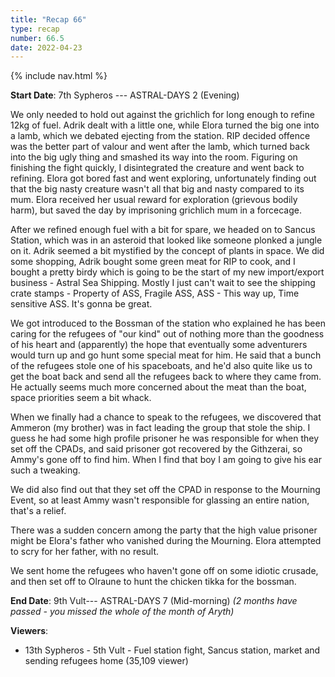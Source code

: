 ```yaml
---
title: "Recap 66"
type: recap
number: 66.5
date: 2022-04-23
---
```


{% include nav.html %}

**Start Date**: 7th Sypheros --- ASTRAL-DAYS 2 (Evening)

We only needed to hold out against the grichlich for long enough to refine 12kg of fuel. Adrik dealt with a little one, while Elora turned the big one into a lamb, which we debated ejecting from the station. RIP decided offence was the better part of valour and went after the lamb, which turned back into the big ugly thing and smashed its way into the room. Figuring on finishing the fight quickly, I disintegrated the creature and went back to refining. Elora got bored fast and went exploring, unfortunately finding out that the big nasty creature wasn't all that big and nasty compared to its mum. Elora received her usual reward for exploration (grievous bodily harm), but saved the day by imprisoning grichlich mum in a forcecage.

After we refined enough fuel with a bit for spare, we headed on to Sancus Station, which was in an asteroid that looked like someone plonked a jungle on it. Adrik seemed a bit mystified by the concept of plants in space. We did some shopping, Adrik bought some green meat for RIP to cook, and I bought a pretty birdy which is going to be the start of my new import/export business - Astral Sea Shipping. Mostly I just can't wait to see the shipping crate stamps - Property of ASS, Fragile ASS, ASS - This way up, Time sensitive ASS. It's gonna be great.

We got introduced to the Bossman of the station who explained he has been caring for the refugees of "our kind" out of nothing more than the goodness of his heart and (apparently) the hope that eventually some adventurers would turn up and go hunt some special meat for him. He said that a bunch of the refugees stole one of his spaceboats, and he'd also quite like us to get the boat back and send all the refugees back to where they came from. He actually seems much more concerned about the meat than the boat, space priorities seem a bit whack.

When we finally had a chance to speak to the refugees, we discovered that Ammeron (my brother) was in fact leading the group that stole the ship. I guess he had some high profile prisoner he was responsible for when they set off the CPADs, and said prisoner got recovered by the Githzerai, so Ammy's gone off to find him. When I find that boy I am going to give his ear such a tweaking.

We did also find out that they set off the CPAD in response to the Mourning Event, so at least Ammy wasn't responsible for glassing an entire nation, that's a relief.

There was a sudden concern among the party that the high value prisoner might be Elora's father who vanished during the Mourning. Elora attempted to scry for her father, with no result.

We sent home the refugees who haven't gone off on some idiotic crusade, and then set off to Olraune to hunt the chicken tikka for the bossman. 

**End Date**: 9th Vult--- ASTRAL-DAYS 7 (Mid-morning) *(2 months have passed - you missed the whole of the month of Aryth)*

**Viewers**:
- 13th Sypheros - 5th Vult - Fuel station fight, Sancus station, market and sending refugees home (35,109 viewer)